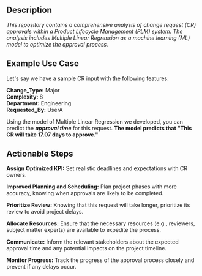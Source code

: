 ## Description

*This repository contains a comprehensive analysis of change request (CR) approvals within a Product Lifecycle Management (PLM) system. The analysis includes Multiple Linear Regression as a machine learning (ML) model to optimize the approval process.*

## Example Use Case
Let's say we have a sample CR input with the following features:

**Change_Type:** Major  
**Complexity:** 8  
**Department:** Engineering  
**Requested_By:** UserA  

Using the model of Multiple Linear Regression we developed, you can predict the ***approval time*** for this request. **The model predicts that "This CR will take 17.07 days to approve."**

## Actionable Steps

**Assign Optimized KPI:** Set realistic deadlines and expectations with CR owners.  

**Improved Planning and Scheduling:** Plan project phases with more accuracy, knowing when approvals are likely to be completed.  

**Prioritize Review:** Knowing that this request will take longer, prioritize its review to avoid project delays.  

**Allocate Resources:** Ensure that the necessary resources (e.g., reviewers, subject matter experts) are available to expedite the process.  

**Communicate:** Inform the relevant stakeholders about the expected approval time and any potential impacts on the project timeline.  

**Monitor Progress:** Track the progress of the approval process closely and prevent if any delays occur.  
